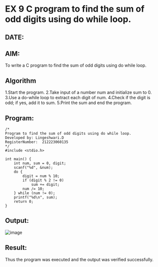 # EX 9 C program to find the sum of odd digits using do while loop.
## DATE:
## AIM:
To write a C program to find the sum of odd digits using do while loop.

## Algorithm
1.Start the program. 2.Take input of a number num and initialize sum to 0. 3.Use a do-while loop to extract each digit of num. 4.Check if the digit is odd; if yes, add it to sum. 5.Print the sum and end the program.

## Program:
```
/*
Program to find the sum of odd digits using do while loop.
Developed by: Lingeshwari.D
RegisterNumber:  212223060135
*/
#include <stdio.h>

int main() {
    int num, sum = 0, digit;
    scanf("%d", &num);
    do {
        digit = num % 10;
        if (digit % 2 != 0)
            sum += digit;
        num /= 10;
    } while (num != 0);
    printf("%d\n", sum);
    return 0;
}

```

## Output:
![image](https://github.com/user-attachments/assets/d0ff4e69-8f29-4e1b-9a19-c02e204243e6)
## Result:
Thus the program was executed and the output was verified successfully.
